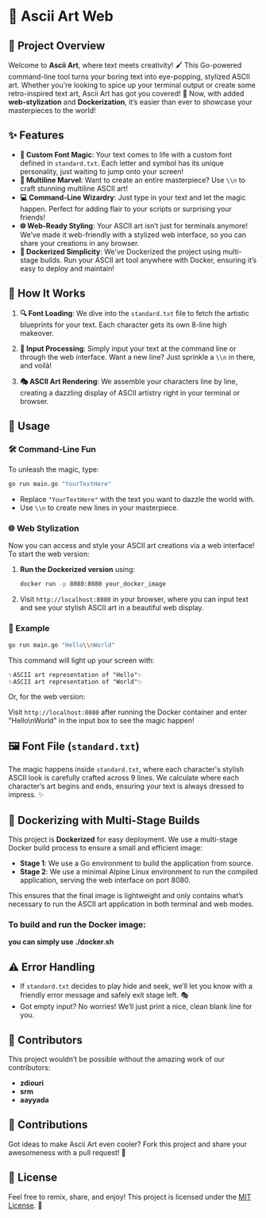 
# 🎨 Ascii Art Web

## 🌟 Project Overview

Welcome to **Ascii Art**, where text meets creativity! 🖌️ This Go-powered command-line tool turns your boring text into eye-popping, stylized ASCII art. Whether you're looking to spice up your terminal output or create some retro-inspired text art, Ascii Art has got you covered! 🌈 Now, with added **web-stylization** and **Dockerization**, it’s easier than ever to showcase your masterpieces to the world!

## ✨ Features

- **🎨 Custom Font Magic**: Your text comes to life with a custom font defined in `standard.txt`. Each letter and symbol has its unique personality, just waiting to jump onto your screen!
- **📝 Multiline Marvel**: Want to create an entire masterpiece? Use `\\n` to craft stunning multiline ASCII art!
- **💻 Command-Line Wizardry**: Just type in your text and let the magic happen. Perfect for adding flair to your scripts or surprising your friends!
- **🌐 Web-Ready Styling**: Your ASCII art isn’t just for terminals anymore! We’ve made it web-friendly with a stylized web interface, so you can share your creations in any browser.
- **🐳 Dockerized Simplicity**: We've Dockerized the project using multi-stage builds. Run your ASCII art tool anywhere with Docker, ensuring it’s easy to deploy and maintain!

## 🚀 How It Works

1. **🔍 Font Loading**: We dive into the `standard.txt` file to fetch the artistic blueprints for your text. Each character gets its own 8-line high makeover.
   
2. **🧩 Input Processing**: Simply input your text at the command line or through the web interface. Want a new line? Just sprinkle a `\\n` in there, and voilà!

3. **🎭 ASCII Art Rendering**: We assemble your characters line by line, creating a dazzling display of ASCII artistry right in your terminal or browser.

## 🎉 Usage

### 🛠️ Command-Line Fun

To unleash the magic, type:

```bash
go run main.go "YourTextHere"
```

- Replace `"YourTextHere"` with the text you want to dazzle the world with.
- Use `\\n` to create new lines in your masterpiece.

### 🌐 Web Stylization

Now you can access and style your ASCII art creations via a web interface! To start the web version:

1. **Run the Dockerized version** using:
   ```bash
   docker run -p 8080:8080 your_docker_image
   ```
2. Visit `http://localhost:8080` in your browser, where you can input text and see your stylish ASCII art in a beautiful web display.

### 🌈 Example

```bash
go run main.go "Hello\\nWorld"
```

This command will light up your screen with:

```
✨ASCII art representation of "Hello"✨
✨ASCII art representation of "World"✨
```

Or, for the web version:

Visit `http://localhost:8080` after running the Docker container and enter "Hello\nWorld" in the input box to see the magic happen!

## 🖼️ Font File (`standard.txt`)

The magic happens inside `standard.txt`, where each character's stylish ASCII look is carefully crafted across 9 lines. We calculate where each character’s art begins and ends, ensuring your text is always dressed to impress. ✨

## 🐳 Dockerizing with Multi-Stage Builds

This project is **Dockerized** for easy deployment. We use a multi-stage Docker build process to ensure a small and efficient image:

- **Stage 1**: We use a Go environment to build the application from source.
- **Stage 2**: We use a minimal Alpine Linux environment to run the compiled application, serving the web interface on port 8080.

This ensures that the final image is lightweight and only contains what’s necessary to run the ASCII art application in both terminal and web modes.

### To build and run the Docker image:

**you can simply use ./docker.sh**

## ⚠️ Error Handling

- If `standard.txt` decides to play hide and seek, we’ll let you know with a friendly error message and safely exit stage left. 🎭
- Got empty input? No worries! We’ll just print a nice, clean blank line for you.

## 👥 Contributors

This project wouldn’t be possible without the amazing work of our contributors:

- **zdiouri**
- **srm**
- **aayyada**

## 🤝 Contributions

Got ideas to make Ascii Art even cooler? Fork this project and share your awesomeness with a pull request! 🚀

## 📜 License

Feel free to remix, share, and enjoy! This project is licensed under the [MIT License](LICENSE). 🎉

